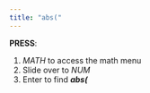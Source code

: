 ```yaml
---
title: "abs("
---
```


**PRESS**:
1. *MATH* to access the math menu
2. Slide over to *NUM*
3. Enter to find ***abs(***
